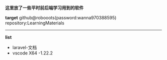 
**这里放了一些平时前后端学习用到的软件**

****target****
 github@robooots(password:wanna970388595)
 repository:LearningMaterials


------
****list****

-  laravel-文档
-  vscode X64 -1.22.2